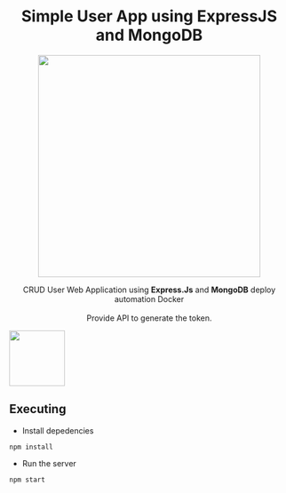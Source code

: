 <h1 align="center"> Simple User App using ExpressJS and MongoDB </h1>

<p align="center"><img style="align:center" src="https://res.cloudinary.com/dvehyvk3d/image/upload/v1634289445/tech%20stack/express_xmzka6.svg" width="400vw" height="400vw"></p>

<p align="center">CRUD User Web Application using <b>Express.Js</b> and <b>MongoDB</b> deploy automation</b> Docker <br/><br/> Provide API to generate the token.</p>

<div class="d-flex">
  <img src="https://img.shields.io/badge/Express.js-000000?style=for-the-badge&logo=express&logoColor=white" width="100vw" height="100vw"
</div>

## Executing

* Install depedencies
```
npm install
```

* Run the server
```
npm start
```
